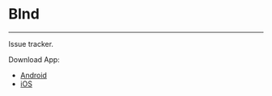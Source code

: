 # Blnd
---

Issue tracker.

Download App:
* [Android](https://play.google.com/store/apps/details?id=com.luisra.blnd)
* [iOS](https://apps.apple.com/us/app/id1533585115)
